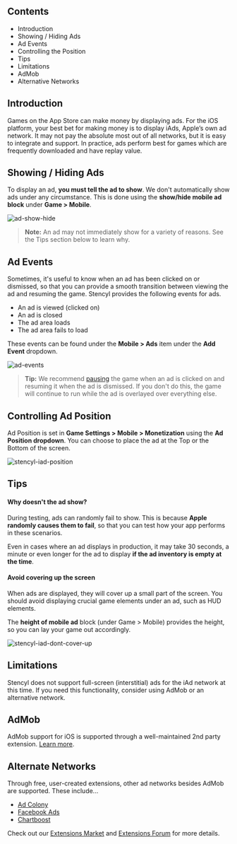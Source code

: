 ## Contents

* Introduction
* Showing / Hiding Ads
* Ad Events
* Controlling the Position
* Tips
* Limitations
* AdMob
* Alternative Networks
 

## Introduction

Games on the App Store can make money by displaying ads. For the iOS platform, your best bet for making money is to display iAds, Apple’s own ad network. It may not pay the absolute most out of all networks, but it is easy to integrate and support. In practice, ads perform best for games which are frequently downloaded and have replay value.
 

## Showing / Hiding Ads

To display an ad, **you must tell the ad to show**. We don't automatically show ads under any circumstance. This is done using the **show/hide mobile ad block** under **Game > Mobile**.

![ad-show-hide](http://static.stencyl.com/pedia2/ch11/ad-show-hide.png)

> **Note:** An ad may not immediately show for a variety of reasons. See the Tips section below to learn why.
 

## Ad Events

Sometimes, it's useful to know when an ad has been clicked on or dismissed, so that you can provide a smooth transition between viewing the ad and resuming the game. Stencyl provides the following events for ads.

* An ad is viewed (clicked on)
* An ad is closed
* The ad area loads
* The ad area fails to load

These events can be found under the **Mobile > Ads** item under the **Add Event** dropdown.

![ad-events](http://static.stencyl.com/pedia2/ch11/ad-events.png)

> **Tip:** We recommend [pausing](http://www.stencyl.com/help/view/pausing/) the game when an ad is clicked on and resuming it when the ad is dismissed. If you don't do this, the game will continue to run while the ad is overlayed over everything else.
 

## Controlling Ad Position

Ad Position is set in **Game Settings > Mobile > Monetization** using the **Ad Position dropdown**. You can choose to place the ad at the Top or the Bottom of the screen.

![stencyl-iad-position](http://static.stencyl.com/pedia2/ch11/ad-position.png)

 
## Tips

#### Why doesn't the ad show?
During testing, ads can randomly fail to show. This is because **Apple randomly causes them to fail**, so that you can test how your app performs in these scenarios.

Even in cases where an ad displays in production, it may take 30 seconds, a minute or even longer for the ad to display **if the ad inventory is empty at the time**.

 
#### Avoid covering up the screen
When ads are displayed, they will cover up a small part of the screen. You should avoid displaying crucial game elements under an ad, such as HUD elements. 

The **height of mobile ad** block (under Game > Mobile) provides the height, so you can lay your game out accordingly.

![stencyl-iad-dont-cover-up](http://static.stencyl.com/help/images/iads/image03.png)


## Limitations

Stencyl does not support full-screen (interstitial) ads for the iAd network at this time. If you need this functionality, consider using AdMob or an alternative network.


## AdMob

AdMob support for iOS is supported through a well-maintained 2nd party extension. [Learn more](http://community.stencyl.com/index.php/topic,41376.0.html).


## Alternate Networks

Through free, user-created extensions, other ad networks besides AdMob are supported. These include...

* [Ad Colony](http://community.stencyl.com/index.php/topic,40370.0.html)
* [Facebook Ads](http://community.stencyl.com/index.php/topic,41144.0.html)
* [Chartboost](http://community.stencyl.com/index.php/topic,25006.0.html)

Check out our [Extensions Market](http://www.stencyl.com/developers/market/) and [Extensions Forum](http://community.stencyl.com/index.php/board,70.0.html) for more details.
